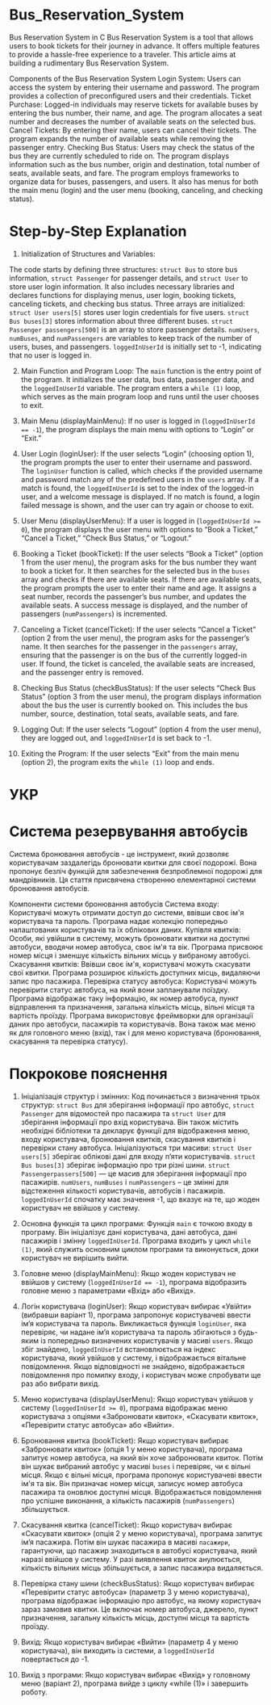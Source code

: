 # Bus_Reservation_System
Bus Reservation System in C
Bus Reservation System is a tool that allows users to book tickets for their journey in advance. It offers multiple features to provide a hassle-free experience to a traveler. This article aims at building a rudimentary Bus Reservation System.

Components of the Bus Reservation System
Login System: Users can access the system by entering their username and password. The program provides a collection of preconfigured users and their credentials.
Ticket Purchase: Logged-in individuals may reserve tickets for available buses by entering the bus number, their name, and age. The program allocates a seat number and decreases the number of available seats on the selected bus.
Cancel Tickets: By entering their name, users can cancel their tickets. The program expands the number of available seats while removing the passenger entry.
Checking Bus Status: Users may check the status of the bus they are currently scheduled to ride on. The program displays information such as the bus number, origin and destination, total number of seats, available seats, and fare.
The program employs frameworks to organize data for buses, passengers, and users. It also has menus for both the main menu (login) and the user menu (booking, canceling, and checking status).

# Step-by-Step Explanation
1. Initialization of Structures and Variables:

The code starts by defining three structures: `struct Bus` to store bus information, `struct Passenger` for passenger details, and `struct User` to store user login information.
It also includes necessary libraries and declares functions for displaying menus, user login, booking tickets, canceling tickets, and checking bus status.
Three arrays are initialized:
`struct User users[5]` stores user login credentials for five users.
`struct Bus buses[3]` stores information about three different buses.
`struct Passenger passengers[500]` is an array to store passenger details.
`numUsers`, `numBuses`, and `numPassengers` are variables to keep track of the number of users, buses, and passengers.
`loggedInUserId` is initially set to -1, indicating that no user is logged in.

2. Main Function and Program Loop:
The `main` function is the entry point of the program.
It initializes the user data, bus data, passenger data, and the `loggedInUserId` variable.
The program enters a `while (1)` loop, which serves as the main program loop and runs until the user chooses to exit.

3. Main Menu (displayMainMenu):
If no user is logged in (`loggedInUserId == -1`), the program displays the main menu with options to “Login” or “Exit.”

4. User Login (loginUser):
If the user selects “Login” (choosing option 1), the program prompts the user to enter their username and password.
The `loginUser` function is called, which checks if the provided username and password match any of the predefined users in the `users` array.
If a match is found, the `loggedInUserId` is set to the index of the logged-in user, and a welcome message is displayed.
If no match is found, a login failed message is shown, and the user can try again or choose to exit.

5. User Menu (displayUserMenu):
If a user is logged in (`loggedInUserId >= 0`), the program displays the user menu with options to “Book a Ticket,” “Cancel a Ticket,” “Check Bus Status,” or “Logout.”

6. Booking a Ticket (bookTicket):
If the user selects “Book a Ticket” (option 1 from the user menu), the program asks for the bus number they want to book a ticket for.
It then searches for the selected bus in the `buses` array and checks if there are available seats.
If there are available seats, the program prompts the user to enter their name and age. It assigns a seat number, records the passenger’s bus number, and updates the available seats.
A success message is displayed, and the number of passengers (`numPassengers`) is incremented.

7. Canceling a Ticket (cancelTicket):
If the user selects “Cancel a Ticket” (option 2 from the user menu), the program asks for the passenger’s name.
It then searches for the passenger in the `passengers` array, ensuring that the passenger is on the bus of the currently logged-in user. If found, the ticket is canceled, the available seats are increased, and the passenger entry is removed.

8. Checking Bus Status (checkBusStatus):
If the user selects “Check Bus Status” (option 3 from the user menu), the program displays information about the bus the user is currently booked on. This includes the bus number, source, destination, total seats, available seats, and fare.

9. Logging Out:
If the user selects “Logout” (option 4 from the user menu), they are logged out, and `loggedInUserId` is set back to -1.

10. Exiting the Program:
If the user selects “Exit” from the main menu (option 2), the program exits the `while (1)` loop and ends.



# УКР
# Система резервування автобусів
Система бронювання автобусів - це інструмент, який дозволяє користувачам заздалегідь бронювати квитки для своєї подорожі. Вона пропонує безліч функцій для забезпечення безпроблемної подорожі для мандрівників. Ця стаття присвячена створенню елементарної системи бронювання автобусів.

Компоненти системи бронювання автобусів
Система входу: Користувачі можуть отримати доступ до системи, ввівши своє ім'я користувача та пароль. Програма надає колекцію попередньо налаштованих користувачів та їх облікових даних.
Купівля квитків: Особи, які увійшли в систему, можуть бронювати квитки на доступні автобуси, вводячи номер автобуса, своє ім'я та вік. Програма присвоює номер місця і зменшує кількість вільних місць у вибраному автобусі.
Скасування квитків: Ввівши своє ім'я, користувачі можуть скасувати свої квитки. Програма розширює кількість доступних місць, видаляючи запис про пасажира.
Перевірка статусу автобуса: Користувачі можуть перевірити статус автобуса, на який вони запланували поїздку. Програма відображає таку інформацію, як номер автобуса, пункт відправлення та призначення, загальна кількість місць, вільні місця та вартість проїзду.
Програма використовує фреймворки для організації даних про автобуси, пасажирів та користувачів. Вона також має меню як для головного меню (вхід), так і для меню користувача (бронювання, скасування та перевірка статусу).


# Покрокове пояснення

1. Ініціалізація структур і змінних:
Код починається з визначення трьох структур: `struct Bus` для зберігання інформації про автобус, `struct Passenger` для відомостей про пасажира та `struct User` для зберігання інформації про вхід користувача.
Він також містить необхідні бібліотеки та декларує функції для відображення меню, входу користувача, бронювання квитків, скасування квитків і перевірки стану автобуса.
Ініціалізуються три масиви:
`struct User users[5]` зберігає облікові дані для входу п’яти користувачів.
`struct Bus buses[3]` зберігає інформацію про три різні шини.
`struct Passengerpassers[500]` — це масив для зберігання інформації про пасажирів.
`numUsers`, `numBuses` і `numPassengers` – це змінні для відстеження кількості користувачів, автобусів і пасажирів.
`loggedInUserId` спочатку має значення -1, що вказує на те, що жоден користувач не ввійшов у систему.

2. Основна функція та цикл програми:
Функція `main` є точкою входу в програму.
Він ініціалізує дані користувача, дані автобуса, дані пасажирів і змінну `loggedInUserId`.
Програма входить у цикл `while (1)`, який служить основним циклом програми та виконується, доки користувач не вирішить вийти.

3. Головне меню (displayMainMenu):
Якщо жоден користувач не ввійшов у систему (`loggedInUserId == -1`), програма відобразить головне меню з параметрами «Вхід» або «Вихід».

4. Логін користувача (loginUser):
Якщо користувач вибирає «Увійти» (вибравши варіант 1), програма запропонує користувачеві ввести ім’я користувача та пароль.
Викликається функція `loginUser`, яка перевіряє, чи надане ім’я користувача та пароль збігаються з будь-яким із попередньо визначених користувачів у масиві `users`.
Якщо збіг знайдено, `loggedInUserId` встановлюється на індекс користувача, який увійшов у систему, і відображається вітальне повідомлення.
Якщо відповідності не знайдено, відображається повідомлення про помилку входу, і користувач може спробувати ще раз або вибрати вихід.

5. Меню користувача (displayUserMenu):
Якщо користувач увійшов у систему (`loggedInUserId >= 0`), програма відображає меню користувача з опціями «Забронювати квиток», «Скасувати квиток», «Перевірити статус автобуса» або «Вийти».

6. Бронювання квитка (bookTicket):
Якщо користувач вибирає «Забронювати квиток» (опція 1 у меню користувача), програма запитує номер автобуса, на який він хоче забронювати квиток.
Потім він шукає вибраний автобус у масиві `buses` і перевіряє, чи є вільні місця.
Якщо є вільні місця, програма пропонує користувачеві ввести ім'я та вік. Він призначає номер місця, записує номер автобуса пасажира та оновлює доступні місця.
Відображається повідомлення про успішне виконання, а кількість пасажирів (`numPassengers`) збільшується.

7. Скасування квитка (cancelTicket):
Якщо користувач вибирає «Скасувати квиток» (опція 2 у меню користувача), програма запитує ім’я пасажира.
Потім він шукає пасажира в масиві `пасажири`, гарантуючи, що пасажир знаходиться в автобусі користувача, який наразі ввійшов у систему. У разі виявлення квиток анулюється, кількість вільних місць збільшується, а запис пасажира видаляється.

8. Перевірка стану шини (checkBusStatus):
Якщо користувач вибирає «Перевірити статус автобуса» (параметр 3 у меню користувача), програма відображає інформацію про автобус, на якому користувач зараз замовив квитки. Це включає номер автобуса, джерело, пункт призначення, загальну кількість місць, доступні місця та вартість проїзду.

9. Вихід:
Якщо користувач вибирає «Вийти» (параметр 4 у меню користувача), він виходить із системи, а `loggedInUserId` повертається до -1.

10. Вихід з програми:
Якщо користувач вибирає «Вихід» у головному меню (варіант 2), програма вийде з циклу «while (1)» і завершить роботу.
